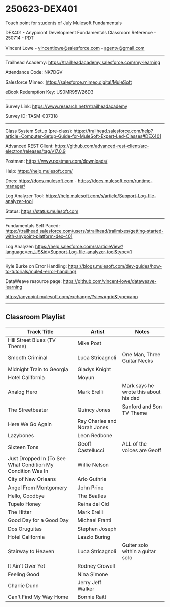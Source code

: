# 250623-DEX401
Touch point for students of July Mulesoft Fundamentals

DEX401 - Anypoiont Development Fundamentals Classroom Reference - 250714 - PDT

Vincent Lowe - vincentlowe@salesforce.com - agentv@gmail.com

-------------------------------------------------------------------------------------------------------------------
Trailhead Academy:						https://trailheadacademy.salesforce.com/my-learning

Attendance Code:							NK7DGV

Salesforce Mimeo:							https://salesforce.mimeo.digital/MuleSoft

eBook Redemption Key:					US0MR95W26D3

-------------------------------------------------------------------------------------------------------------------
Survey Link:									https://www.research.net/r/trailheadacademy

Survey ID:										TASM-037318

-------------------------------------------------------------------------------------------------------------------
Class System Setup (pre-class): https://trailhead.salesforce.com/help?article=Computer-Setup-Guide-for-MuleSoft-Expert-Led-Classes#DEX401

Advanced REST Client: https://github.com/advanced-rest-client/arc-electron/releases/tag/v17.0.9

Postman: https://www.postman.com/downloads/

Help: https://help.mulesoft.com/

Docs: https://docs.mulesoft.com - https://docs.mulesoft.com/runtime-manager/

Log Analyzer Tool: https://help.mulesoft.com/s/article/Support-Log-file-analyzer-tool

Status: https://status.mulesoft.com 
   
------------------------------------------------------------------------------

Fundamentals Self Paced: https://trailhead.salesforce.com/users/strailhead/trailmixes/getting-started-with-anypoint-platform-dex-401

Log Analyzer: https://help.salesforce.com/s/articleView?language=en_US&id=Support-Log-file-analyzer-tool&type=1

------------------------------------------------------------------------------

Kyle Burke on Error Handling: https://blogs.mulesoft.com/dev-guides/how-to-tutorials/mule4-error-handling/

DataWeave resource page: https://github.com/vincent-lowe/dataweave-learning

https://anypoint.mulesoft.com/exchange/?view=grid&type=app

-------------------------------------------------------------------------------------------------------------------
Classroom Playlist
-------------------------------------------------------------------------------------------------------------------
|Track Title|Artist|Notes|
|-----------|------|-----|
|Hill Street Blues (TV Theme)|Mike Post||
|Smooth Criminal|Luca Stricagnoli|One Man, Three Guitar Necks|
|Midnight Train to Georgia|Gladys Knight||
|Hotel California|Moyun||
|Analog Hero|Mark Erelli|Mark says he wrote this about his dad|
|The Streetbeater|Quincy Jones|Sanford and Son TV Theme|
|Here We Go Again|Ray Charles and Norah Jones||
|Lazybones|Leon Redbone||
|Sixteen Tons|Geoff Castellucci|ALL of the voices are Geoff|
|Just Dropped In (To See What Condition My Condition Was In|Willie Nelson||
|City of New Orleans|Arlo Guthrie||
|Angel From Montgomery|John Prine||
|Hello, Goodbye|The Beatles||
|Tupelo Honey|Reina del Cid||
|The Hitter|Mark Erelli||
|Good Day for a Good Day|Michael Franti||
|Dos Oruguitas|Stephen Joseph||
|Hotel California|Laszlo Buring||
|Stairway to Heaven|Luca Stricagnoli|Guiter solo within a guitar solo|
|It Ain't Over Yet|Rodney Crowell||
|Feeling Good|Nina Simone||
|Charlie Dunn|Jerry Jeff Walker||
|Can't Find My Way Home|Bonnie Raitt||





  
